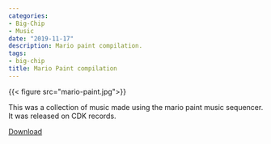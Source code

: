 ```yaml
---
categories:
- Big-Chip
- Music
date: "2019-11-17"
description: Mario paint compilation.
tags:
- big-chip
title: Mario Paint compilation
---
```


{{< figure src="mario-paint.jpg">}}

This was a collection of music made using the mario paint music sequencer. It was released on CDK records.

<a href="https://archive.org/details/CDK002" download>Download</a>



